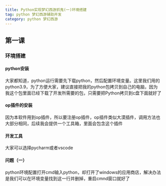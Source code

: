 ```yaml
---
title: Python实现梦幻西游抓鬼(一)环境搭建
tag: python 梦幻西游辅助开发
category: python 梦幻西游
---
```


## 第一课
### 环境搭建

#### python安装
大家都知道，python运行需要先下载python，然后配置环境变量。这里我们用的python3.9，为了方便大家，建议直接把我的python包拷贝到自己的电脑，因为我这个包里面已经下载了开发所需要的包，只需要把Python拷贝到c盘下面就好了

#### op插件的安装
因为本软件用到op插件，所以要注册op插件，op插件类似大漠插件，调用方法也大部分相同，后续我会提供一个工具箱，里面会包含这个插件

#### 开发工具 
大家可以选择pycharm或者vscode

#### 问题（一）
python环境配置打开cmd输入python，却打开了windows的应用商店，解决办法是我们可以在环境变量找到这一行并删掉，重启cmnd窗口就好了





